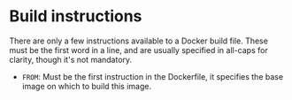 # Build instructions
There are only a few instructions available to a Docker build file. These must be the first word in a line, and are usually specified in all-caps for clarity, though it's not mandatory.

* `FROM`: Must be the first instruction in the Dockerfile, it specifies the base image on which to build this image.
